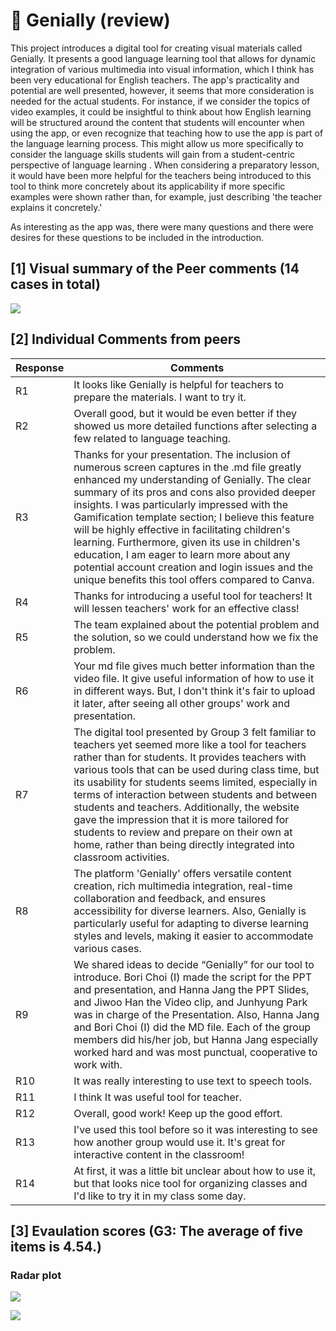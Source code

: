 # 💙 Genially (review)
This project introduces a digital tool for creating visual materials called Genially. It presents a good language learning tool that allows for dynamic integration of various multimedia into visual information, which I think has been very educational for English teachers. The app's practicality and potential are well presented, however, it seems that more consideration is needed for the actual students. For instance, if we consider the topics of video examples, it could be insightful to think about how English learning will be structured around the content that students will encounter when using the app, or even recognize that teaching how to use the app is part of the language learning process. This might allow us more specifically to consider the language skills students will gain from a student-centric perspective of language learning . When considering a preparatory lesson, it would have been more helpful for the teachers being introduced to this tool to think more concretely about its applicability if more specific examples were shown rather than, for example, just describing 'the teacher explains it concretely.'

As interesting as the app was, there were many questions and there were desires for these questions to be included in the introduction.

## [1] Visual summary of the Peer comments (14 cases in total)

![](https://github.com/MK316/Spring2024/blob/main/DLTESOL/project/WCG3.png)

## [2] Individual Comments from peers

|Response	|Comments|
|--|--|
|R1| It looks like Genially is helpful for teachers to prepare the materials. I want to try it.|
|R2	|Overall good, but it would be even better if they showed us more detailed functions after selecting a few related to language teaching.|
|R3	|Thanks for your presentation. The inclusion of numerous screen captures in the .md file greatly enhanced my understanding of Genially. The clear summary of its pros and cons also provided deeper insights. I was particularly impressed with the Gamification template section; I believe this feature will be highly effective in facilitating children's learning. Furthermore, given its use in children's education, I am eager to learn more about any potential account creation and login issues and the unique benefits this tool offers compared to Canva.|
|R4|Thanks for introducing a useful tool for teachers! It will lessen teachers' work for an effective class!|
|R5	|The team explained about the potential problem and the solution, so we could understand how we fix the problem.|
|R6	|Your md file gives much better information than the video file. It give useful information of how to use it in different ways. But, I don't think it's fair to upload it later, after seeing all other groups' work and presentation.|
|R7	|The digital tool presented by Group 3 felt familiar to teachers yet seemed more like a tool for teachers rather than for students. It provides teachers with various tools that can be used during class time, but its usability for students seems limited, especially in terms of interaction between students and between students and teachers. Additionally, the website gave the impression that it is more tailored for students to review and prepare on their own at home, rather than being directly integrated into classroom activities.|
|R8	|The platform 'Genially' offers versatile content creation, rich multimedia integration, real-time collaboration and feedback, and ensures accessibility for diverse learners. Also, Genially is particularly useful for adapting to diverse learning styles and levels, making it easier to accommodate various cases.|
|R9	|We shared ideas to decide “Genially” for our tool to introduce. Bori Choi (I) made the script for the PPT and presentation, and Hanna Jang the PPT Slides, and Jiwoo Han the Video clip, and Junhyung Park was in charge of the Presentation. Also, Hanna Jang and Bori Choi (I) did the MD file. Each of the group members did his/her job, but Hanna Jang especially worked hard and was most punctual, cooperative to work with.|
|R10|It was really interesting to use text to speech tools.	|
|R11|I think It was useful tool for teacher.|
|R12|Overall, good work! Keep up the good effort.	|
|R13|I've used this tool before so it was interesting to see how another group would use it. It's great for interactive content in the classroom!	|
|R14|At first, it was a little bit unclear about how to use it, but that looks nice tool for organizing classes and I'd like to try it in my class some day.|

## [3] Evaulation scores (G3: The average of five items is 4.54.)

### Radar plot
![](https://github.com/MK316/Spring2024/blob/main/DLTESOL/data/radar-total.png)

![](https://github.com/MK316/Spring2024/blob/main/DLTESOL/data/radar-G3.png)



